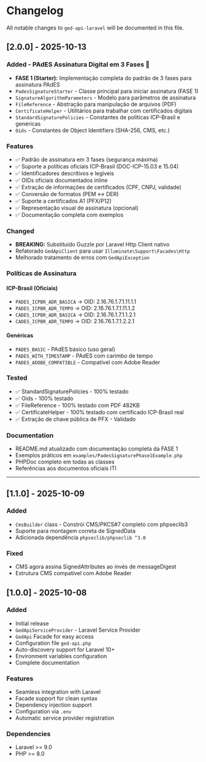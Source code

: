 # Changelog

All notable changes to `ged-api-laravel` will be documented in this file.

## [2.0.0] - 2025-10-13

### Added - PAdES Assinatura Digital em 3 Fases 🎉
- **FASE 1 (Starter):** Implementação completa do padrão de 3 fases para assinatura PAdES
- `PadesSignatureStarter` - Classe principal para iniciar assinatura (FASE 1)
- `SignatureAlgorithmParameters` - Modelo para parâmetros de assinatura
- `FileReference` - Abstração para manipulação de arquivos (PDF)
- `CertificateHelper` - Utilitários para trabalhar com certificados digitais
- `StandardSignaturePolicies` - Constantes de políticas ICP-Brasil e genéricas
- `Oids` - Constantes de Object Identifiers (SHA-256, CMS, etc.)

### Features
- ✅ Padrão de assinatura em 3 fases (segurança máxima)
- ✅ Suporte a políticas oficiais ICP-Brasil (DOC-ICP-15.03 e 15.04)
- ✅ Identificadores descritivos e legíveis
- ✅ OIDs oficiais documentados inline
- ✅ Extração de informações de certificados (CPF, CNPJ, validade)
- ✅ Conversão de formatos (PEM ↔ DER)
- ✅ Suporte a certificados A1 (PFX/P12)
- ✅ Representação visual de assinatura (opcional)
- ✅ Documentação completa com exemplos

### Changed
- **BREAKING:** Substituído Guzzle por Laravel Http Client nativo
- Refatorado `GedApiClient` para usar `Illuminate\Support\Facades\Http`
- Melhorado tratamento de erros com `GedApiException`

### Políticas de Assinatura
#### ICP-Brasil (Oficiais)
- `PADES_ICPBR_ADR_BASICA` → OID: 2.16.76.1.7.1.11.1.1
- `PADES_ICPBR_ADR_TEMPO` → OID: 2.16.76.1.7.1.11.1.2
- `CADES_ICPBR_ADR_BASICA` → OID: 2.16.76.1.7.1.1.2.1
- `CADES_ICPBR_ADR_TEMPO` → OID: 2.16.76.1.7.1.2.2.1

#### Genéricas
- `PADES_BASIC` - PAdES básico (uso geral)
- `PADES_WITH_TIMESTAMP` - PAdES com carimbo de tempo
- `PADES_ADOBE_COMPATIBLE` - Compatível com Adobe Reader

### Tested
- ✅ StandardSignaturePolicies - 100% testado
- ✅ Oids - 100% testado
- ✅ FileReference - 100% testado com PDF 482KB
- ✅ CertificateHelper - 100% testado com certificado ICP-Brasil real
- ✅ Extração de chave pública de PFX - Validado

### Documentation
- README.md atualizado com documentação completa da FASE 1
- Exemplos práticos em `examples/PadesSignaturePhase1Example.php`
- PHPDoc completo em todas as classes
- Referências aos documentos oficiais ITI

---

## [1.1.0] - 2025-10-09

### Added
- `CmsBuilder` class - Constrói CMS/PKCS#7 completo com phpseclib3
- Suporte para montagem correta de SignedData
- Adicionada dependência `phpseclib/phpseclib ^3.0`

### Fixed
- CMS agora assina SignedAttributes ao invés de messageDigest
- Estrutura CMS compatível com Adobe Reader

## [1.0.0] - 2025-10-08

### Added
- Initial release
- `GedApiServiceProvider` - Laravel Service Provider
- `GedApi` Facade for easy access
- Configuration file `ged-api.php`
- Auto-discovery support for Laravel 10+
- Environment variables configuration
- Complete documentation

### Features
- Seamless integration with Laravel
- Facade support for clean syntax
- Dependency injection support
- Configuration via `.env`
- Automatic service provider registration

### Dependencies
- Laravel >= 9.0
- PHP >= 8.0

